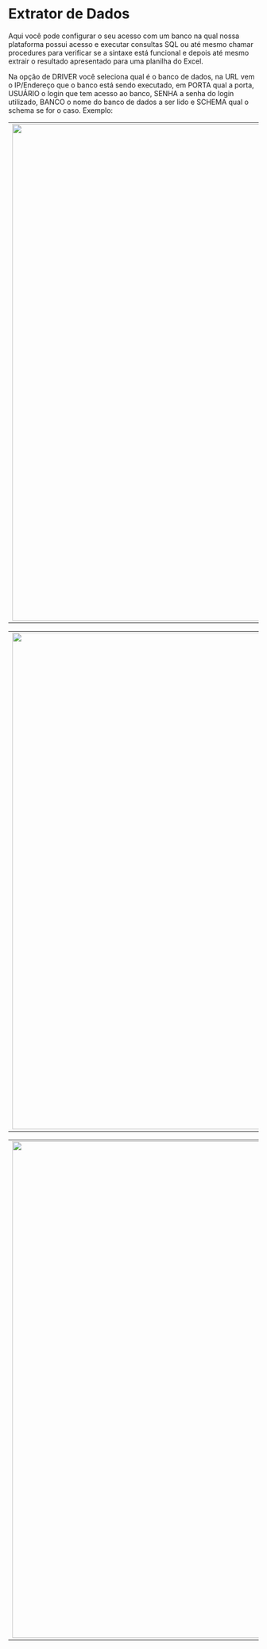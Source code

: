 # Extrator de Dados

Aqui você pode configurar o seu acesso com um banco na qual nossa plataforma possui acesso e executar consultas SQL ou até mesmo chamar procedures para verificar se a sintaxe está funcional e depois até mesmo extrair o resultado apresentado para uma planilha do Excel.

Na opção de DRIVER você seleciona qual é o banco de dados, na URL vem o IP/Endereço que o banco está sendo executado, em PORTA qual a porta, USUÁRIO o login que tem acesso ao banco, SENHA a senha do login utilizado, BANCO o nome do banco de dados a ser lido e SCHEMA qual o schema se for o caso. Exemplo:

<table>
  <tr>
    <td align="center">
      <img src="/n4link-wiki/assets/telas_n4link/extrator.png" width="1000"/>
    </td>
  </tr>
</table>

<table>
  <tr>
    <td align="center">
      <img src="/n4link-wiki/assets/telas_n4link/extrator2.png" width="1000"/>
    </td>
  </tr>
</table>

<table>
  <tr>
    <td align="center">
      <img src="/n4link-wiki/assets/telas_n4link/extrator3.png" width="1000"/>
    </td>
  </tr>
</table>